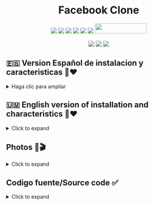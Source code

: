 <h1 align="center">Facebook Clone</h1>

<p align="center">
  <img src="https://img.shields.io/badge/Version-1.0-green?style=for-the-badge">
  <img src="https://img.shields.io/github/stars/Truchorko-Developer/Facebook-clone?style=for-the-badge&color=orange">
  <img src="https://img.shields.io/github/forks/Truchorko-Developer/Facebook-clone?color=cyan&style=for-the-badge&color=purple">
  <img src="https://img.shields.io/github/watchers/Truchorko-Developer/Facebook-clone?color=cyan&style=for-the-badge&color=purple">
  <img src="https://img.shields.io/github/issues/Truchorko-Developer/Facebook-clone?color=red&style=for-the-badge">
  <img src="https://img.shields.io/github/license/Truchorko-Developer/Facebook-clone?style=for-the-badge&color=blue">   
  <img src="https://hits.dwyl.com/Truchorko-Developer/PyPhisher.svg" width="140" height="28">
<br>
<br>
  <img src="https://img.shields.io/badge/Author%20-Truchorko%20Developer-red?style=flat-square">
  <img src="https://img.shields.io/badge/Open%20Source-100%25-cyan?style=flat-square">
  <img src="https://img.shields.io/badge/Made%20in-Colombia-yellow?colorA=%23ff0000&colorB=%23017e40&style=flat-square">
</p>


## 🇪🇸 Version Español de instalacion y caracteristicas 👤❤

<details>
  <summary>Haga clic para ampliar</summary>
  
# Plataforma de red social de clones de Facebook definitiva con código fuente de PHP
  
***Proyecto: Plataforma de red social de clonación definitiva de Facebook usando PHP y MySQL con código fuente***

***Acerca de Ultimate Facebook Clone Social Network Platform utilizando PHP MySQL Project Descarga gratuita***

Este proyecto se llama Ultimate Facebook Clone Social Network Platform utilizando PHP MySQL Source Code. WoWonder es un script PHP para redes sociales, WoWonder es la mejor manera de iniciar su propio sitio web de redes sociales.
WoWonder es rápido, seguro y se actualizará regularmente.

# Características de la plataforma de red social Ultimate Facebook Clone

  
<details>
  <summary>Interfaz🔑</summary>

* **Sistema de caché de alto rendimiento y alto nivel**: lo n.º 1 que debe estar disponible en cualquier sitio web de red social, ¡The Speed! ¡Acelere su sitio web con nuestro sistema de caché, actívelo y el sitio web puede manejar más de 1 millón de usuarios!

* **Wonder (nueva función)** : con nuestra nueva función, el usuario puede preguntarse publicaciones, fotos y videos.
* **Soporte RTL** : WoWonder también admite idiomas de derecha a izquierda.
* **Inicio de sesión social** : con WoWonder puede iniciar sesión a través de los sitios web de redes sociales más famosos como (Facebook, Twitter, Google+, LinkedIn, Vk, Instagram).
* **URL fácil y agradable**: usuarios, páginas, grupos, ¡todo en una pequeña URL!
* **Usuario visto por última vez**: Muestra el último estado visto/en línea del usuario.
* **Notificación de visita de perfil** : Reciba notificaciones de los usuarios que visitaron su perfil.
* **Amigos y sistema de seguimiento** : WoWonder admite el sistema de amigos como Facebook, sistema de seguimiento como Twitter.
Inicio/Noticias : muestra publicaciones, fotos, archivos, videos y mapas publicados por amigos/personas seguidas, también filtros de historias, sugerencias de seguimiento/amigos y lista de actividades de usuarios.
* **Línea de tiempo del usuario** : muestra el perfil del usuario con publicaciones, fotos, videos publicados y compartidos por el usuario.
* **Páginas** : el usuario puede crear páginas ilimitadas e invitar a sus amigos a que les gusten las páginas.
* **Grupos** : el usuario puede crear grupos ilimitados e invitar/agregar a sus amigos a sus grupos unidos.
* **Juegos** : el usuario puede jugar juegos flash ilimitados.
* **Soporte de videos sociales** : el usuario puede compartir fácilmente videos de los sitios web más grandes para compartir videos como Youtube, Dailymotion, Vine, Vimeo, videos de Facebook y música de Soundcloud
* **Álbum de fotos** : el usuario puede crear álbumes de fotos ilimitados con un estilo agradable.
* **Imagen de portada** : portada dinámica para los usuarios.
* **Imagen de perfil** : imagen de perfil dinámica para los usuarios.
* **Privacidad del usuario** : controle quién puede enviarle mensajes, publicar en su línea de tiempo, seguirlo, confirmar solicitudes de seguimiento o no, ser visto por última vez, etc.
* **Información del perfil del usuario**: muestra la información del perfil del usuario (cumpleaños, sitio web, sexo, redes sociales, acerca de, visto por última vez, etc.).
* **Notificacione**s : Reciba notificaciones de los usuarios (me gusta, no me gusta, comentarios, maravillas, acciones, etc.)
* **#Hashtag**s : Muestra tendencias y temas relacionados compartidos por los usuarios.
* **@Menciones** : use @nombre de usuario para etiquetar personas en un estado o mensajes.
* **Post Publisher** : estado, nube de sonido, YouTube, Vine, Google Maps, videos, archivos, fotos y emoticonos.
Eliminar y editar publicaciones: el usuario puede eliminar y editar sus propias publicaciones.
* **Guardar publicaciones**: el usuario puede guardar publicaciones para verlas más tarde.
* **Eventos de usuario** : el usuario puede compartir sus eventos como sentimientos, dolores de parto, mirar, jugar, escuchar.
* **Búsqueda reciente** : lo que sea que el usuario haya estado buscando, todo se guardará en búsquedas recientes con la capacidad de borrarlas.
* **Privacidad de la publicación** : el usuario puede elegir la privacidad de la publicación (solo yo, todos, etc.)
* **Me gusta** : Me gusta o no me gusta una publicación. Ver la lista de personas a las que les gusta esto.
* **No me gusta** : No me gusta una publicación. Ver la lista de personas a las que no les gusta esto.
* **Comentarios y respuestas** : comentar una publicación, responder a un comentario, ver todos los comentarios de la publicación.
* **Buscar** : busque personas, #Hashtags con nuestro sistema de búsqueda filtrada.
* **Informes** : informe de publicaciones para que las revisen los administradores.
* **Chat en vivo** : sistema de chat en vivo en tiempo real, estado (en línea, fuera de línea).
* **Mensajes** : envíe y reciba mensajes privados y comparta archivos de otros usuarios.
* **API** : recuperar datos de usuario, publicaciones de usuarios, buscar usuarios a través de API.
* **Actividades**: muestra las últimas actividades del usuario (me gusta, compartir, comentarios, maravillas)
* **Múltiples idiomas** : 4 idiomas (árabe, inglés, ruso, turco) con la capacidad de agregar idiomas ilimitados.
Perfiles/páginas verificados.
Totalmente receptivo para todos los dispositivos, navegadores.
Recuperación de contraseña por correo electrónico.
Contador de usuarios en línea en la página de administración y de inicio.
Comentar detector automático
emoticonos
y muchos más..
</details>
  
  
  
<details>
  <summary>Características del panel de administración🤖</summary>
  
* **Panel de administración** : estadísticas completas con gráficos que analizan la información del sitio.
* **Configuración general** : actualice la configuración general del sitio web.
* **Configuración del sitio** : actualice la configuración del sitio como nombre, título, palabras clave, etc.
* **Sistema de temas** : sistema de temas dinámico con soporte PHP que le permite cambiar todo el diseño del sitio web.
* **Publicidad** : Mostrar anuncios en sus sitios web.
* **Administrar informes** : vea publicaciones denunciadas, márquelas como seguras o elimínelas.
* **Administrar usuarios** : ver, editar, verificar, restablecer contraseña, eliminar usuarios.
* **Administrar publicaciones**: ver, eliminar publicaciones.
* **Agregar/editar juegos** : agregue y edite juegos de manera sencilla desde el panel de administración.
* **Lista de correo** : ¡Con nuestro sistema de lista de correo puedes enviar tu mensaje a todos los usuarios registrados con un solo clic!
* **Anuncios** : escriba, edite, elimine, active e inactive sus anuncios.
* **Google Analytics** : agrega, edita tu código de Google Analytics.
* **Prohibir usuario** : IP de usuario de Ben de una manera muy fácil.
* **reCaptcha** : agregue, edite su clave reCaptcha.
y muchos más..

</details>

  
  
<details>
  <summary>Requisitos🛒</summary>

* PHP 5.5 o superior.
* MySQLi.
* Biblioteca GD.
* mbstring.
* cURL.
* allow_url_fopen.
* Certificado SSL (solo se requiere para chat de video).

  </details>
  
  
  
  <details>
  <summary>¿¿Como correr??📌</summary>

Sobre todo, para ejecutar este proyecto debe tener instalado un servidor virtual, es decir , [**XAMPP**](https://www.apachefriends.org/download_success.html) en su PC. **Ultimate Facebook Clone Social Network Platform** en PHP y MySQL con código fuente se puede descargar gratis,

**Siga los siguientes pasos después de iniciar Apache y MySQL en XAMPP:**
    
* **1º Paso** : en primer lugar, extraiga el archivo
* **2º Paso**: después de eso, copie la carpeta principal del proyecto
* **3º Paso**: entonces, debe pegar en xampp/htdocs/
    
* **Además, ahora conectando la base de datos**
    
* **4º Paso**: Entonces, por ahora, abra un navegador y vaya a la URL “http://localhost/phpmyadmin/”
* **5º Paso**: Después de eso, haga clic en la pestaña de bases de datos*
* **6º Paso**: Entonces, cree una base de datos nombrando “ social ” y luego haga clic en la pestaña de importación
* **7º Paso**: Ciertamente, haga clic en buscar archivo y seleccione el archivo " social " que se encuentra dentro de la carpeta "db"
* **8º Paso**: Mientras tanto, haga clic en el botón Ir.

* **Después de crear la base de datos ,**
    
* **9º Paso**: Abra un navegador web y navegue por el proyecto. Por ejemplo, [ http://localhost/]
  
  </details>
  
  </details>
  
  
  
  
  

## 🇺🇲 English version of installation and characteristics 👤❤
<details>
  <summary>Click to expand</summary>
  
# Ultimate Facebook Clone Social Network Platform with PHP Source Code
  
***Project: Ultimate Facebook Cloning Social Network Platform Using PHP and MySQL with Source Code***

***About Ultimate Facebook Clone Social Network Platform Using PHP MySQL Project Free Download***

This project is called Ultimate Facebook Clone Social Network Platform using PHP MySQL Source Code. WoWonder is a PHP social media script, WoWonder is the best way to start your own social media website.
WoWonder is fast, secure, and will be updated regularly.

# Features of Ultimate Facebook Clone Social Networking Platform

  
<details>
  <summary>Interface🔑</summary>

* **High-performance, high-level caching system** - The #1 must-have on any social networking website, The Speed! Speed ​​up your website with our caching system, turn it on and the website can handle over 1 million users!

* **Wonder (new feature)** : With our new feature, the user can wonder posts, photos and videos.
* **RTL support** : WoWonder also supports right-to-left languages.
* **Social Login** : With WoWonder you can login via most famous social networking websites like (Facebook, Twitter, Google+, LinkedIn, Vk, Instagram).
* **Nice and easy URL**: Users, Pages, Groups, all in one small URL!
* **User Last Seen**: Shows the user's last seen/online status.
* **Profile visit notification** : Receive notifications from users who visited your profile.
* **Friends and Follow System** : WoWonder supports friend system like Facebook, follow system like Twitter.
Home/News - Shows posts, photos, files, videos, and maps posted by friends/followers, also story filters, friends/follow suggestions, and user activity list.
* **User Timeline** : Displays the user's profile with posts, photos, videos posted and shared by the user.
* **Pages** : User can create unlimited pages and invite their friends to like pages.
* **Groups** : User can create unlimited groups and invite/add their friends to their joined groups.
* **Games** : User can play unlimited flash games.
* **Social Video Support** : User can easily share videos from the biggest video sharing websites like Youtube, Dailymotion, Vine, Vimeo, Facebook videos and Soundcloud music
* **Photo Album** : User can create unlimited photo albums with nice style.
* **Cover Image** : dynamic cover for users.
* **Profile Image** : Dynamic profile image for users.
* **User Privacy** : Control who can message you, post to your timeline, follow you, confirm follow requests or not, be last seen, etc.
* **User Profile Information**: Shows the user's profile information (birthday, website, gender, social networks, about, last seen, etc.).
* **Notifications** : Receive user notifications (likes, dislikes, comments, wonders, shares, etc.)
* **#Hashtag**s : Show trends and related topics shared by users.
* **@Mentions** : Use @username to tag people in a status or messages.
* **Post Publisher** : Status, Sound Cloud, YouTube, Vine, Google Maps, Videos, Files, Photos, and Emoticons.
Delete and Edit Posts: User can delete and edit their own posts.
* **Save Posts** - User can save posts to view later.
* **User Events** : User can share their events like feelings, labor pains, watching, playing, listening.
* **Recent Searches** - Whatever the user has been looking for, it will all be saved in recent searches with the ability to clear them.
* **Post Privacy** : The user can choose the privacy of the post (only me, everyone, etc.)
* **Like** : Like or dislike a post. See the list of people who like this.
* **Dislike** : I dislike a post. See the list of people who don't like this.
* **Comments & Replies** : Comment on a post, reply to a comment, view all comments on the post.
* **Search** : Search for people, #Hashtags with our filtered search system.
* **Reports** - Report posts for admins to review.
* **Live Chat** : real-time live chat system, status (online, offline).
* **Messaging** : Send and receive private messages and share files from other users.
* **API** : Retrieve user data, user posts, search users via API.
* **Activities** - Shows the user's latest activities (likes, shares, comments, wonders)
* **Multiple Languages** : 4 languages ​​(Arabic, English, Russian, Turkish) with the ability to add unlimited languages.
Verified profiles/pages.
Fully responsive for all devices, browsers.
Password recovery by email.
Online user counter on the administration and home page.
Comment automatic detector
emoticons
and many more..
</details>
  
  
  
<details>
  <summary>Admin Panel Features🤖</summary>
  
* **Admin Dashboard** : Comprehensive statistics with graphs analyzing site information.
* **General Settings** : Update the general settings of the website.
* **Site Settings** - Update site settings such as name, title, keywords, etc.
* **Theming system** : dynamic theme system with PHP support that allows you to change the entire design of the website.
* **Advertising** : Display advertisements on your websites.
* **Manage Reports** - View reported posts, mark them as safe, or delete them.
* **Manage users** : view, edit, verify, reset password, delete users.
* **Manage posts**: view, delete posts.
* **Add/Edit Games** - Easily add and edit games from the admin panel.
* **Mailing list** : With our mailing list system you can send your message to all registered users with one click!
* **Ads** : Write, edit, delete, activate and deactivate your ads.
* **Google Analytics** : add, edit your Google Analytics code.
* **Ban user** : Ben's user IP in a very easy way.
* **reCaptcha** : add, edit your reCaptcha key.
and many more..

</details>

  
  
<details>
  <summary>Requirements🛒</summary>

* PHP 5.5 or higher.
* MySQLi.
* Library GD.
* mbstring.
* cURL.
* allow_url_fopen.
* SSL certificate (only required for video chat).

  </details>
  
  
  
  <details>
  <summary>How to run?📌</summary>

Above all, to run this project you must have a virtual server installed i.e. [**XAMPP**](https://www.apachefriends.org/download_success.html) on your PC. **Ultimate Facebook Clone Social Network Platform** in PHP and MySQL with source code is free to download,

**Follow the following steps after starting Apache and MySQL in XAMPP:**
    
* **1st Step** : Firstly, extract the archive
* **2nd Step**: After that, copy the main folder of the project
* **3rd Step**: then, you must paste in xampp/htdocs/
    
* **Also now connecting the database**
    
* **4th Step**: So for now, open a browser and go to the URL “http://localhost/phpmyadmin/”
* **5th Step**: After that, click on the databases tab*
* **6th Step**: So, create a database by naming it “ social ” and then click on the import tab
* **7th Step**: Sure, click on browse file and select the "social" file which is inside the "db" folder
* **8th Step**: In the meantime, click the Go button.

* **After creating the database,**
    
* **9th Step**: Open a web browser and browse the project. For example, [ http://localhost/]
  
  </details>
  
  </details>



## Photos 📸🎬

<details>
  <summary>Click to expand</summary>

<p align="center"><img width="80%" src="https://cdn.discordapp.com/attachments/968218679617663056/997268044386668616/unknown.png"/></p>
<p align="center"><img width="80%" src="https://cdn.discordapp.com/attachments/968218679617663056/997268044747386923/unknown.png"/></p>
<p align="center"><img width="80%" src="https://cdn.discordapp.com/attachments/968218679617663056/997268044118237234/unknown.png"/></p>
<p align="center"><img width="80%" src="https://cdn.discordapp.com/attachments/968218679617663056/997268043807866921/unknown.png"/></p>

  </details>
  
  
## Codigo fuente/Source code ✅

<details>
  <summary>Click to expand</summary>
  
  # Español
  
  Si logramos llegar a los 800 miembros en el [**Discord,**](https://team.arcades.ga/discord) **Facebook Clone** sera publicado ya somos 700 ya casi sera liberado [**Suscribete**](https://youbute.com/TeamArcades) para ver como fue su instalacion [**Video de instalacion**](https://www.youtube.com/watch?v=XrThynqXn0o) 
  
  # English
  
  If we manage to reach 800 members in the [**Discord,**](https://team.arcades.ga/discord) **Facebook Clone** will be published, we are already 700, it will almost be released [**Subscribe**](https://youbute.com/TeamArcades) to see how it was installed [**Installation video**](https://www.youtube.com/watch?v=XrThynqXn0o) 
  
  </details>
